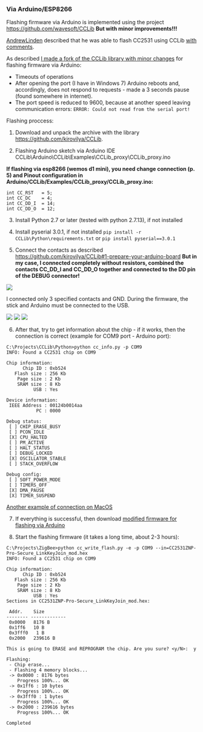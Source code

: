 ### Via Arduino/ESP8266
Flashing firmware via Arduino is implemented using the project https://github.com/wavesoft/CCLib
**But with minor improvements!!!**

[AndrewLinden](https://github.com/AndrewLinden) described that he was able to flash CC2531 using CCLib [with comments](https://github.com/wavesoft/CCLib/issues/19).

As described [I made a fork of the CCLib library with minor changes](https://github.com/kirovilya/CCLib) for flashing firmware via Arduino:

* Timeouts of operations
* After opening the port (I have in Windows 7) Arduino reboots and, accordingly, does not respond to requests - made a 3 seconds pause (found somewhere in internet).
* The port speed is reduced to 9600, because at another speed leaving communication errors:
`ERROR: Could not read from the serial port!`

Flashing proccess:
1. Download and unpack the archive with the library https://github.com/kirovilya/CCLib.

2. Flashing Arduino sketch via Arduino IDE
CCLib\Arduino\CCLib\Examples\CCLib_proxy\CCLib_proxy.ino

**If flashing via esp8266 (wemos d1 mini), you need change connection (p. 5) and Pinout configuration in Arduino/CCLib/Examples/CCLib_proxy/CCLib_proxy.ino:**
```
int CC_RST   = 5;
int CC_DC    = 4;
int CC_DD_I  = 14;
int CC_DD_O  = 12;
```

3. Install Python 2.7 or later (tested with python 2.7.13), if not installed

4. Install pyserial 3.0.1, if not installed
`pip install -r CCLib\Python\requirements.txt`
or
`pip install pyserial==3.0.1`

5. Connect the contacts as described https://github.com/kirovilya/CCLib#1-prepare-your-arduino-board
**But in my case, I connected completely without resistors, combined the contacts CC_DD_I and CC_DD_O together and connected to the DD pin of the DEBUG connector!**

![](https://www.waveshare.com/img/devkit/CC-Debugger/CC-Debugger-JTAG-Header.jpg)

I connected only 3 specified contacts and GND. During the firmware, the stick and Arduino must be connected to the USB.

![](https://github.com/kirovilya/files/blob/master/IMG_20180111_193941.jpg)
![](https://github.com/kirovilya/files/blob/master/IMG_20180111_193923.jpg)
![](https://github.com/kirovilya/files/blob/master/IMG_20180110_234401.jpg)

6. After that, try to get information about the chip - if it works, then the connection is correct (example for COM9 port - Arduino port):

```
C:\Projects\CCLib\Python>python cc_info.py -p COM9
INFO: Found a CC2531 chip on COM9

Chip information:
      Chip ID : 0xb524
   Flash size : 256 Kb
    Page size : 2 Kb
    SRAM size : 8 Kb
          USB : Yes

Device information:
 IEEE Address : 00124b0014aa
           PC : 0000

Debug status:
 [ ] CHIP_ERASE_BUSY
 [ ] PCON_IDLE
 [X] CPU_HALTED
 [ ] PM_ACTIVE
 [ ] HALT_STATUS
 [ ] DEBUG_LOCKED
 [X] OSCILLATOR_STABLE
 [ ] STACK_OVERFLOW

Debug config:
 [ ] SOFT_POWER_MODE
 [ ] TIMERS_OFF
 [X] DMA_PAUSE
 [X] TIMER_SUSPEND
```
[Another example of connection on MacOS](https://github.com/wavesoft/CCLib/issues/22#issuecomment-384452424)

7. If everything is successful, then download [modified firmware for flashing via Arduino](https://github.com/kirovilya/files/blob/master/CC2531ZNP-Pro-Secure_LinkKeyJoin_mod.hex)

8. Start the flashing firmware (it takes a long time, about 2-3 hours):

```
C:\Projects\ZigBee>python cc_write_flash.py -e -p COM9 --in=CC2531ZNP-Pro-Secure_LinkKeyJoin_mod.hex
INFO: Found a CC2531 chip on COM9

Chip information:
      Chip ID : 0xb524
   Flash size : 256 Kb
    Page size : 2 Kb
    SRAM size : 8 Kb
          USB : Yes
Sections in CC2531ZNP-Pro-Secure_LinkKeyJoin_mod.hex:

 Addr.    Size
-------- -------------
 0x0000   8176 B
 0x1ff6   10 B
 0x3fff0   1 B
 0x2000   239616 B

This is going to ERASE and REPROGRAM the chip. Are you sure? <y/N>:  y

Flashing:
 - Chip erase...
 - Flashing 4 memory blocks...
 -> 0x0000 : 8176 bytes 
    Progress 100%... OK
 -> 0x1ff6 : 10 bytes 
    Progress 100%... OK
 -> 0x3fff0 : 1 bytes 
    Progress 100%... OK
 -> 0x2000 : 239616 bytes 
    Progress 100%... OK

Completed
```